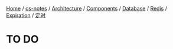 [Home](https://mengxianbin.github.io) /
[cs-notes](https://mengxianbin.github.io/cs-notes/site) /
[Architecture](https://mengxianbin.github.io/cs-notes/site/Architecture) /
[Components](https://mengxianbin.github.io/cs-notes/site/Architecture/Components) /
[Database](https://mengxianbin.github.io/cs-notes/site/Architecture/Components/Database) /
[Redis](https://mengxianbin.github.io/cs-notes/site/Architecture/Components/Database/Redis) /
[Expiration](https://mengxianbin.github.io/cs-notes/site/Architecture/Components/Database/Redis/Expiration) /
[定时](https://mengxianbin.github.io/cs-notes/site/Architecture/Components/Database/Redis/Expiration/%E5%AE%9A%E6%97%B6)

# TO DO
